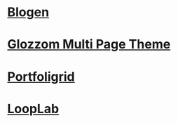# [Blogen](https://realvishalrana.github.io/BootStrap/Blogen/)

# [Glozzom Multi Page Theme](https://realvishalrana.github.io/BootStrap/Glozzom%20Multi%20Page%20Theme/)

# [Portfoligrid](https://realvishalrana.github.io/BootStrap/Portfoligrid/)

# [LoopLab](https://realvishalrana.github.io/BootStrap/LoopLab/)